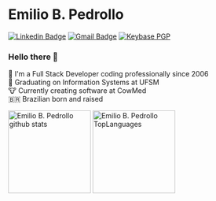 
# Emilio B. Pedrollo

[![Linkedin Badge](https://img.shields.io/badge/-Emilio%20B.%20Pedrollo-2977c9?style=flat-square&logo=Linkedin&logoColor=white&link=https://www.linkedin.com/in/matheus-dalmolin-da-silva/)](https://www.linkedin.com/in/emiliopedrollo/)
[![Gmail Badge](https://img.shields.io/badge/-emilio.pedrollo@gmail.br-d93025?style=flat-square&logo=Gmail&logoColor=white&link=mailto:emilio.pedrollo@gmail.com)](mailto:emilio.pedrollo@gmail.com)
[![Keybase PGP](https://img.shields.io/keybase/pgp/emiliopedrollo?style=flat-square)](https://keybase.io/emiliopedrollo)

### Hello there 👋

💬 I'm a Full Stack Developer coding professionally since 2006<br/>
📖️ Graduating on Information Systems at UFSM<br/>
🐮️ Currently creating software at CowMed<br/>
🇧🇷️ Brazilian born and raised<br/>

<!--
**emiliopedrollo/emiliopedrollo** is a ✨ _special_ ✨ repository because its `README.md` (this file) appears on your GitHub profile.

Here are some ideas to get you started:

- 🔭 I’m currently working on ...
- 🌱 I’m currently learning ...
- 👯 I’m looking to collaborate on ...
- 🤔 I’m looking for help with ...
- 💬 Ask me about ...
- 📫 How to reach me: ...
- 😄 Pronouns: ...
- ⚡ Fun fact: ...
-->


<div>
  <img height="168em" alt="Emilio B. Pedrollo github stats" src="https://github-readme-stats.vercel.app/api?username=emiliopedrollo&show_icons=true&theme=dark&include_all_commits=true&count_private=true&hide=stars"/>
  <img height="168em" alt="Emilio B. Pedrollo TopLanguages" src="https://github-readme-stats.vercel.app/api/top-langs/?username=emiliopedrollo&layout=compact&theme=dark&count_private=true"/>
</div>

<!-- ![Snake animation](https://github.com/emiliopedrollo/emiliopedrollo/blob/output/github-contribution-grid-snake.svg) -->
